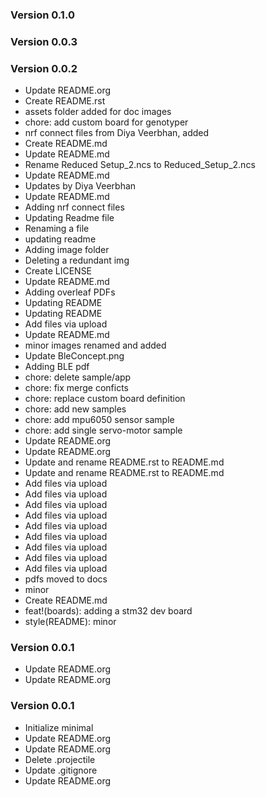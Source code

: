 ### Version 0.1.0

### Version 0.0.3

### Version 0.0.2
- Update README.org
- Create README.rst
- assets folder added for doc images
- chore: add custom board for genotyper
- nrf connect files from Diya Veerbhan, added
- Create README.md
- Update README.md
- Rename Reduced Setup_2.ncs to Reduced_Setup_2.ncs
- Update README.md
- Updates by Diya Veerbhan
- Update README.md
- Adding nrf connect files
- Updating Readme file
- Renaming a file
- updating readme
- Adding image folder
- Deleting a redundant img
- Create LICENSE
- Update README.md
- Adding overleaf PDFs
- Updating README
- Updating README
- Add files via upload
- Update README.md
- minor images renamed and added
- Update BleConcept.png
- Adding BLE pdf
- chore: delete sample/app
- chore: fix merge conficts
- chore: replace custom board definition
- chore: add new samples
- chore: add mpu6050 sensor sample
- chore: add single servo-motor sample
- Update README.org
- Update README.org
- Update and rename README.rst to README.md
- Update and rename README.rst to README.md
- Add files via upload
- Add files via upload
- Add files via upload
- Add files via upload
- Add files via upload
- Add files via upload
- Add files via upload
- Add files via upload
- Add files via upload
- pdfs moved to docs
- minor
- Create README.md
- feat!(boards): adding a stm32 dev board
- style(README): minor

### Version 0.0.1
- Update README.org
- Update README.org

### Version 0.0.1
- Initialize minimal
- Update README.org
- Update README.org
- Delete .projectile
- Update .gitignore
- Update README.org
